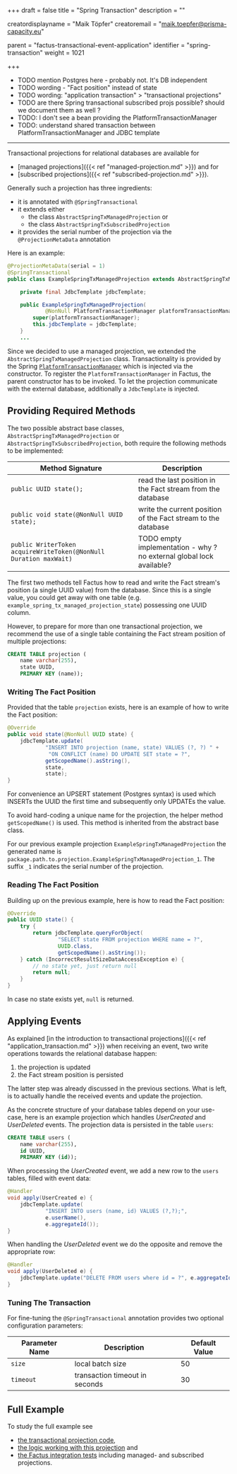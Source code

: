 +++
draft = false
title = "Spring Transaction"
description = ""


creatordisplayname = "Maik Töpfer"
creatoremail = "maik.toepfer@prisma-capacity.eu"


parent = "factus-transactional-event-application"
identifier = "spring-transaction"
weight = 1021

+++

- TODO mention Postgres here - probably not. It's DB independent 
- TODO wording - "Fact position" instead of state
- TODO wording: "application transaction" > "transactional projections"
- TODO are there Spring transactional subscribed projs possible? should we document them as well ?
- TODO: I don't see a bean providing the PlatformTransactionManager 
- TODO: understand shared transaction between PlatformTransactionManager and JDBC template
--------------------

Transactional projections for relational databases are available for 
- [managed projections]({{< ref "managed-projection.md" >}})  and for 
- [subscribed projections]({{< ref "subscribed-projection.md" >}}).

Generally such a projection has three ingredients:
- it is annotated with `@SpringTransactional`
- it extends either 
    - the class `AbstractSpringTxManagedProjection` or 
    - the class `AbstractSpringTxSubscribedProjection`
- it provides the serial number of the projection via the `@ProjectionMetaData` annotation

Here is an example:

```java
@ProjectionMetaData(serial = 1)
@SpringTransactional
public class ExampleSpringTxManagedProjection extends AbstractSpringTxManagedProjection {

    private final JdbcTemplate jdbcTemplate;

    public ExampleSpringTxManagedProjection(
            @NonNull PlatformTransactionManager platformTransactionManager, JdbcTemplate jdbcTemplate) {
        super(platformTransactionManager);
        this.jdbcTemplate = jdbcTemplate;
    }
    ...
```

Since we decided to use a managed projection, we extended the `AbstractSpringTxManagedProjection` class.
Transactionality is provided by the Spring [`PlatformTransactionManager`](https://docs.spring.io/spring-framework/docs/current/javadoc-api/org/springframework/transaction/PlatformTransactionManager.html)
which is injected via the constructor. To register the `PlatformTransactionManager` in Factus, the parent constructor has to be invoked. 
To let the projection communicate with the external database, additionally a `JdbcTemplate` is injected.

Providing Required Methods
--------------------------

The two possible abstract base classes, `AbstractSpringTxManagedProjection` or `AbstractSpringTxSubscribedProjection`, 
both require the following methods to be implemented:

|   Method Signature                                 | Description |
|----------------------------------------------------|------------------------------|
|`public UUID state();`               | read the last position in the Fact stream from the database |
|`public void state(@NonNull UUID state);` | write the current position of the Fact stream to the database |
|`public WriterToken acquireWriteToken(@NonNull Duration maxWait)`   | TODO empty implementation - why ? no external global lock available? |

The first two methods tell Factus how to read and write the Fact stream's position 
(a single UUID value) from the database. Since this is a single value, you could get away with 
one table (e.g. `example_spring_tx_managed_projection_state`) possessing one UUID column.

However, to prepare for more than one transactional projection, we recommend the use of a single table
containing the Fact stream position of multiple projections:

```sql
CREATE TABLE projection (
    name varchar(255),
    state UUID, 
    PRIMARY KEY (name));
```


### Writing The Fact Position

Provided that the table `projection` exists, here is an example of how to write the Fact position: 

```java
@Override
public void state(@NonNull UUID state) {
    jdbcTemplate.update(
            "INSERT INTO projection (name, state) VALUES (?, ?) " +
             "ON CONFLICT (name) DO UPDATE SET state = ?",
            getScopedName().asString(),
            state,
            state);
}
``` 

For convenience an UPSERT statement (Postgres syntax) is used which INSERTs the UUID the first time 
and subsequently only UPDATEs the value. 

To avoid hard-coding a unique name for the projection, the helper method `getScopedName()` is used.
This method is inherited from the abstract base class.

For our previous example projection `ExampleSpringTxManagedProjection` the generated name is 
`package.path.to.projection.ExampleSpringTxManagedProjection_1`. 
The suffix `_1` indicates the serial number of the projection.      


### Reading The Fact Position

Building up on the previous example, here is how to read the Fact position: 

```java
@Override
public UUID state() {
    try {
        return jdbcTemplate.queryForObject(
                "SELECT state FROM projection WHERE name = ?",
                UUID.class,
                getScopedName().asString());
    } catch (IncorrectResultSizeDataAccessException e) {
        // no state yet, just return null
        return null;
    }
}
``` 

In case no state exists yet, `null` is returned. 


Applying Events
----------------

As explained [in the introduction to transactional projections]({{< ref "application_transaction.md" >}})
when receiving an event, two write operations towards the relational database happen:

1. the projection is updated
2. the Fact stream position is persisted

The latter step was already discussed in the previous sections. 
What is left, is to actually handle the received events and update the projection.

As the concrete structure of your database tables depend on your use-case, here is an example projection which
handles *UserCreated* and *UserDeleted* events. The projection data is persisted in the table `users`:

```sql
CREATE TABLE users (
    name varchar(255), 
    id UUID, 
    PRIMARY KEY (id));
```

When processing the *UserCreated* event, we add a new row to the `users` tables, filled with event data: 

```java
@Handler
void apply(UserCreated e) {
    jdbcTemplate.update(
            "INSERT INTO users (name, id) VALUES (?,?);", 
            e.userName(), 
            e.aggregateId());
}
```

When handling the *UserDeleted* event we do the opposite and remove the appropriate row:

```java
@Handler
void apply(UserDeleted e) {
    jdbcTemplate.update("DELETE FROM users where id = ?", e.aggregateId());
}
``` 


### Tuning The Transaction

For fine-tuning the `@SpringTransactional` annotation provides two optional configuration parameters:

| Parameter Name   |  Description            | Default Value  |
|------------------|-------------------------|----------------|
| `size`           | local batch size        |  50            |
| `timeout`        | transaction timeout in seconds | 30      |


Full Example
------------

To study the full example see
- [the transactional projection code](https://github.com/factcast/factcast/blob/master/factcast-itests/factcast-itests-factus/src/test/java/org/factcast/itests/factus/proj/SpringTxMangedUserNames.java),
- [the logic working with this projection](https://github.com/factcast/factcast/blob/master/factcast-itests/factcast-itests-factus/src/test/java/org/factcast/itests/factus/SpringTxManagedUserNamesITest.java) and    
- [the Factus integration tests](https://github.com/factcast/factcast/blob/master/factcast-itests/factcast-itests-factus/src/test/java/org/factcast/itests/factus/SpringTransactionalITest.java) including managed- and subscribed projections.
